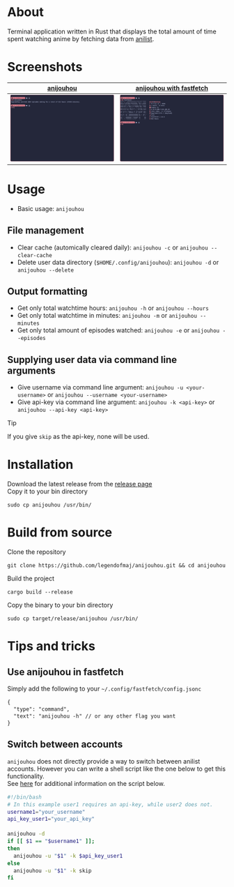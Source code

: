 # About
Terminal application written in Rust that displays the total amount of time spent watching anime by fetching data from [anilist](https://anilist.co/).

# Screenshots
| [anijouhou](https://github.com/legendofmaj/anijouhou/releases) | [anijouhou with fastfetch](https://github.com/fastfetch-cli/fastfetch) |
| :-----------------------------------------------------------:  | :--------------------------------------------------------------------: |
| <img src="res/anijouhou.png" width="500"/>                     | <img src="res/fastfetch_anijouhou.png" width="500"/>                   |

# Usage
- Basic usage: `anijouhou`
## File management
- Clear cache (automically cleared daily): `anijouhou -c` or `anijouhou --clear-cache`
- Delete user data directory (`$HOME/.config/anijouhou`): `anijouhou -d` or `anijouhou --delete`
## Output formatting
- Get only total watchtime hours: `anijouhou -h` or `anijouhou --hours`
- Get only total watchtime in minutes: `anijouhou -m` or `anijouhou --minutes`
- Get only total amount of episodes watched: `anijouhou -e` or `anijouhou --episodes`
## Supplying user data via command line arguments
- Give username via command line argument: `anijouhou -u <your-username>` or `anijouhou --username <your-username>`
- Give api-key via command line argument: `anijouhou -k <api-key>` or `anijouhou --api-key <api-key>`
>[!Tip]
> If you give `skip` as the api-key, none will be used.

# Installation
Download the latest release from the [release page](https://github.com/legendofmaj/anijouhou/releases) <br>
Copy it to your bin directory
```
sudo cp anijouhou /usr/bin/
```

# Build from source
Clone the repository
```
git clone https://github.com/legendofmaj/anijouhou.git && cd anijouhou
```
Build the project
```
cargo build --release
```
Copy the binary to your bin directory
```
sudo cp target/release/anijouhou /usr/bin/
```

# Tips and tricks
## Use anijouhou in fastfetch
Simply add the following to your `~/.config/fastfetch/config.jsonc`
```jsonc 
{
  "type": "command",
  "text": "anijouhou -h" // or any other flag you want
}
```
## Switch between accounts
`anijouhou` does not directly provide a way to switch between anilist accounts. However you can write a shell script like the one below to get this functionality. <br>
See [here](scripts/README.md) for additional information on the script below.
```bash
#!/bin/bash
# In this example user1 requires an api-key, while user2 does not.
username1="your_username"
api_key_user1="your_api_key"

anijouhou -d
if [[ $1 == "$username1" ]];
then
  anijouhou -u "$1" -k $api_key_user1
else
  anijouhou -u "$1" -k skip
fi
```
